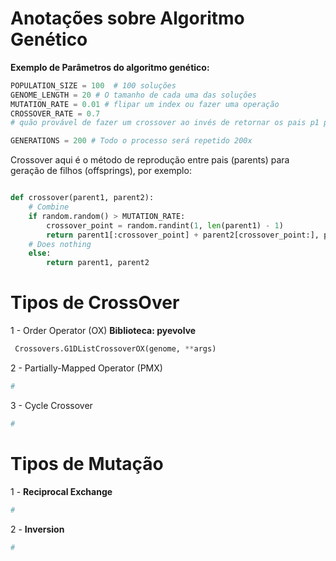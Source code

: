 # Anotações sobre Algoritmo Genético
**Exemplo de Parâmetros do algoritmo genético:**  
```python 
POPULATION_SIZE = 100  # 100 soluções
GENOME_LENGTH = 20 # O tamanho de cada uma das soluções
MUTATION_RATE = 0.01 # flipar um index ou fazer uma operação
CROSSOVER_RATE = 0.7 
# quão provável de fazer um crossover ao invés de retornar os pais p1 p2 sem nenhuma interação entre eles

GENERATIONS = 200 # Todo o processo será repetido 200x 

```

Crossover aqui é o método de reprodução entre pais (parents) para geração de filhos (offsprings), por exemplo:

```python  

def crossover(parent1, parent2):
    # Combine
    if random.random() > MUTATION_RATE:
        crossover_point = random.randint(1, len(parent1) - 1)
        return parent1[:crossover_point] + parent2[crossover_point:], parent1[crossover_point:] + parent2[:crossover_point]
    # Does nothing
    else:
        return parent1, parent2
```  
 

# Tipos de CrossOver  

1 -  Order Operator (OX)
 **Biblioteca: pyevolve**  
```python
 Crossovers.G1DListCrossoverOX(genome, **args)

```

2 - Partially-Mapped Operator (PMX)  
```python
#
```
3 - Cycle Crossover
```python
#
```
 
# Tipos de **Mutação**
1 - **Reciprocal Exchange** 
```python
#
```  
2 - **Inversion**
```python
#
```  





